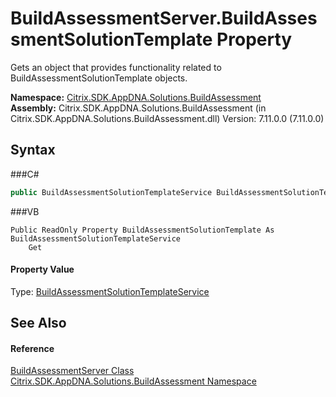 # BuildAssessmentServer.BuildAssessmentSolutionTemplate Property 
 

Gets an object that provides functionality related to BuildAssessmentSolutionTemplate objects.

**Namespace:**&nbsp;<a href="N_Citrix_SDK_AppDNA_Solutions_BuildAssessment">Citrix.SDK.AppDNA.Solutions.BuildAssessment</a><br />**Assembly:**&nbsp;Citrix.SDK.AppDNA.Solutions.BuildAssessment (in Citrix.SDK.AppDNA.Solutions.BuildAssessment.dll) Version: 7.11.0.0 (7.11.0.0)

## Syntax

###C#
```csharp
public BuildAssessmentSolutionTemplateService BuildAssessmentSolutionTemplate { get; }
```

###VB
```vbnet
Public ReadOnly Property BuildAssessmentSolutionTemplate As BuildAssessmentSolutionTemplateService
	Get
```


#### Property Value
Type: <a href="T_Citrix_SDK_AppDNA_Solutions_BuildAssessment_BuildAssessmentSolutionTemplateService">BuildAssessmentSolutionTemplateService</a>

## See Also


#### Reference
<a href="T_Citrix_SDK_AppDNA_Solutions_BuildAssessment_BuildAssessmentServer">BuildAssessmentServer Class</a><br /><a href="N_Citrix_SDK_AppDNA_Solutions_BuildAssessment">Citrix.SDK.AppDNA.Solutions.BuildAssessment Namespace</a><br />